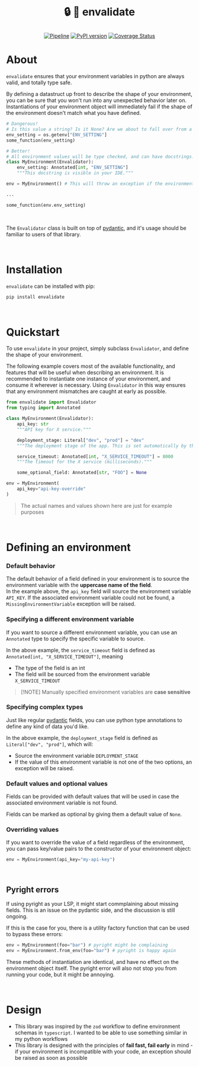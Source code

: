 <h1 align=center>
  
  :lock: :snake: **envalidate**
  
</h1>

<div align=center>

  [![Pipeline](https://github.com/mdLafrance/envalidate/actions/workflows/pipeline.yml/badge.svg)](https://github.com/mdLafrance/envalidate/actions/workflows/pipeline.yml)
  [![PyPI version](https://badge.fury.io/py/envalidate.svg)](https://badge.fury.io/py/envalidate)
  [![Coverage Status](https://coveralls.io/repos/github/mdLafrance/envalidate/badge.svg?branch=update/base-functionality)](https://coveralls.io/github/mdLafrance/envalidate?branch=update/base-functionality)
  
</div>


# About

`envalidate` ensures that your environment variables in python are always valid, and totally type safe. 

By defining a datastruct up front to describe the shape of your environment, you can be sure that you won't run into any unexpected behavior later on. Instantiations of your environment object will immediately fail if the shape of the environment doesn't match what you have defined.

```python
# Dangerous! 
# Is this value a string? Is it None? Are we about to fall over from a KeyError?
env_setting = os.getenv["ENV_SETTING"]
some_function(env_setting) 
```
```python
# Better!
# All environment values will be type checked, and can have docstrings.
class MyEnvironment(Envalidator):
    env_setting: Annotated[int, "ENV_SETTING"]
    """This docstring is visible in your IDE."""

env = MyEnvironment() # This will throw an exception if the environment doesn't match

...

some_function(env.env_setting)

```

<br />

The `Envalidator` class is built on top of [pydantic](https://docs.pydantic.dev/), and it's usage should be familiar to users of that library.

<br />

# Installation
`envalidate` can be installed with pip:
```bash
pip install envalidate
```

<br />

# Quickstart
To use `envalidate` in your project, simply subclass `Envalidator`, and define the shape of your environment. 

The following example covers most of the available functionality, and features that will be useful when describing an environment. It is recommended to instantiate one instance of your environment, and consume it wherever is necessary. Using `Envalidator` in this way ensures that any environment mismatches are caught at early as possible.



```python
from envalidate import Envalidator
from typing import Annotated

class MyEnvironment(Envalidator):
    api_key: str
    """API key for X service."""

    deployment_stage: Literal["dev", "prod"] = "dev"
    """The deployment stage of the app. This is set automatically by the CI/CD pipeline."""

    service_timeout: Annotated[int, "X_SERVICE_TIMEOUT"] = 8000
    """The timeout for the X service (milliseconds)."""

    some_optional_field: Annotated[str, "FOO"] = None

env = MyEnvironment(
    api_key="api-key-override"
)
```
> The actual names and values shown here are just for example purposes

<br />

# Defining an environment
### Default behavior
The default behavior of a field defined in your environment is to source the environment variable with the **uppercase name of the field**.  
In the example above, the `api_key` field will source the environment variable `API_KEY`. If the associated environment variable could not be found, a `MissingEnvironmentVariable` exception will be raised.

### Specifying a different environment variable
If you want to source a different environment variable, you can use an `Annotated` type to specify the specific variable to source. 

In the above example, the `service_timeout` field is defined as `Annotated[int, "X_SERVICE_TIMEOUT"]`, meaning
- The type of the field is an int
- The field will be sourced from the environment variable `X_SERVICE_TIMEOUT`

> [!NOTE] Manually specified environment variables are **case sensitive**

### Specifying complex types
Just like regular [pydantic](https://docs.pydantic.dev/) fields, you can use python type annotations to define any kind of data you'd like.

In the above example, the `deployment_stage` field is defined as `Literal["dev", "prod"]`, which will:
- Source the environment variable `DEPLOYMENT_STAGE`
- If the value of this environment variable is not one of the two options, an exception will be raised.

### Default values and optional values
Fields can be provided with default values that will be used in case the associated environment variable is not found.

Fields can be marked as optional by giving them a default value of `None`.

### Overriding values
If you want to override the value of a field regardless of the environment, you can pass key/value pairs to the constructor of your environment object:

```python
env = MyEnvironment(api_key="my-api-key")
```

<br />

## Pyright errors
If using pyright as your LSP, it might start commplaining about missing fields. This is an issue on the pydantic side, and the discussion is still ongoing.  

If this is the case for you, there is a utility factory function that can be used to bypass these errors:

```python
env = MyEnvironment(foo="bar") # pyright might be complaining
env = MyEnvironment.from_env(foo="bar") # pyright is happy again
```

These methods of instantiation are identical, and have no effect on the environment object itself. The pyright error will also not stop you from running your code, but it might be annoying.

<br />

# Design
* This library was inspired by the `zod` workflow to define environment schemas in `typescript`. I wanted to be able to use something similar in my python workflows
* This library is designed with the principles of **fail fast, fail early** in mind - if your environment is incompatible with your code, an exception should be raised as soon as possible
